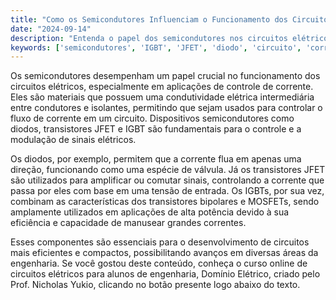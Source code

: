 ```yaml
---
title: "Como os Semicondutores Influenciam o Funcionamento dos Circuitos Elétricos?"
date: "2024-09-14"
description: "Entenda o papel dos semicondutores nos circuitos elétricos e como eles afetam o controle de corrente."
keywords: ['semicondutores', 'IGBT', 'JFET', 'diodo', 'circuito', 'corrente']
---
```


Os semicondutores desempenham um papel crucial no funcionamento dos circuitos elétricos, especialmente em aplicações de controle de corrente. Eles são materiais que possuem uma condutividade elétrica intermediária entre condutores e isolantes, permitindo que sejam usados para controlar o fluxo de corrente em um circuito. Dispositivos semicondutores como diodos, transistores JFET e IGBT são fundamentais para o controle e a modulação de sinais elétricos.

Os diodos, por exemplo, permitem que a corrente flua em apenas uma direção, funcionando como uma espécie de válvula. Já os transistores JFET são utilizados para amplificar ou comutar sinais, controlando a corrente que passa por eles com base em uma tensão de entrada. Os IGBTs, por sua vez, combinam as características dos transistores bipolares e MOSFETs, sendo amplamente utilizados em aplicações de alta potência devido à sua eficiência e capacidade de manusear grandes correntes.

Esses componentes são essenciais para o desenvolvimento de circuitos mais eficientes e compactos, possibilitando avanços em diversas áreas da engenharia. Se você gostou deste conteúdo, conheça o curso online de circuitos elétricos para alunos de engenharia, Domínio Elétrico, criado pelo Prof. Nicholas Yukio, clicando no botão presente logo abaixo do texto.